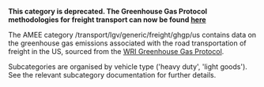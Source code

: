 **This category is deprecated. The Greenhouse Gas Protocol methodologies
for freight transport can now be found
[here](Freight_transport_by_Greenhouse_Gas_Protocol)**

The AMEE category /transport/lgv/generic/freight/ghgp/us contains data
on the greenhouse gas emissions associated with the road transportation
of freight in the US, sourced from the [WRI Greenhouse Gas
Protocol](http://www.ghgprotocol.org/calculation-tools/all-tools).

Subcategories are organised by vehicle type ('heavy duty', 'light
goods'). See the relevant subcategory documentation for further details.

